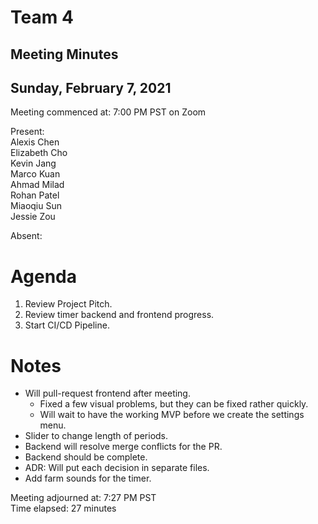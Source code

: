 # Team 4
## Meeting Minutes
## Sunday, February 7, 2021

Meeting commenced at: 7:00 PM PST on Zoom

Present:  
Alexis Chen  
Elizabeth Cho  
Kevin Jang  
Marco Kuan  
Ahmad Milad  
Rohan Patel  
Miaoqiu Sun  
Jessie Zou  

Absent:  

# Agenda
1. Review Project Pitch.
2. Review timer backend and frontend progress.
3. Start CI/CD Pipeline.

# Notes
- Will pull-request frontend after meeting.
  - Fixed a few visual problems, but they can be fixed rather quickly.
  - Will wait to have the working MVP before we create the settings menu.
- Slider to change length of periods.
- Backend will resolve merge conflicts for the PR.
- Backend should be complete.
- ADR: Will put each decision in separate files.
- Add farm sounds for the timer.

Meeting adjourned at: 7:27 PM PST  
Time elapsed: 27 minutes
